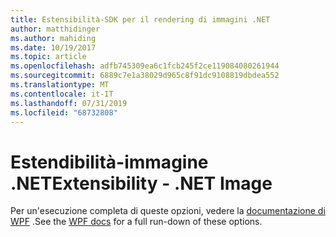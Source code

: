 ```yaml
---
title: Estensibilità-SDK per il rendering di immagini .NET
author: matthidinger
ms.author: mahiding
ms.date: 10/19/2017
ms.topic: article
ms.openlocfilehash: adfb745309ea6c1fcb245f2ce119084080261944
ms.sourcegitcommit: 6889c7e1a38029d965c8f91dc9108819dbdea552
ms.translationtype: MT
ms.contentlocale: it-IT
ms.lasthandoff: 07/31/2019
ms.locfileid: "68732808"
---
```

# <a name="extensibility---net-image"></a><span data-ttu-id="25e26-102">Estendibilità-immagine .NET</span><span class="sxs-lookup"><span data-stu-id="25e26-102">Extensibility - .NET Image</span></span>

<span data-ttu-id="25e26-103">Per un'esecuzione completa di queste opzioni, vedere la [documentazione di WPF](../net-wpf/getting-started.md) .</span><span class="sxs-lookup"><span data-stu-id="25e26-103">See the [WPF docs](../net-wpf/getting-started.md) for a full run-down of these options.</span></span>
